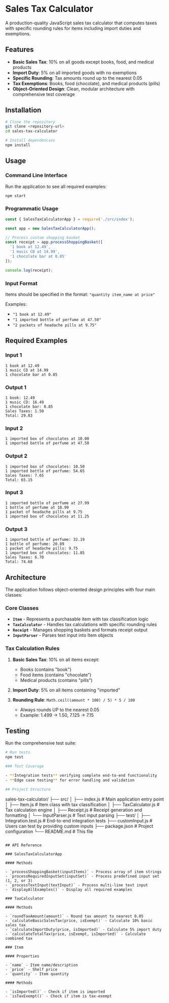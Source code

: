 # Sales Tax Calculator

A production-quality JavaScript sales tax calculator that computes taxes with specific rounding rules for items including import duties and exemptions.

## Features

- **Basic Sales Tax**: 10% on all goods except books, food, and medical products
- **Import Duty**: 5% on all imported goods with no exemptions  
- **Specific Rounding**: Tax amounts round up to the nearest 0.05
- **Tax Exemptions**: Books, food (chocolate), and medical products (pills)
- **Object-Oriented Design**: Clean, modular architecture with comprehensive test coverage

## Installation

```bash
# Clone the repository
git clone <repository-url>
cd sales-tax-calculator

# Install dependencies
npm install
```

## Usage

### Command Line Interface

Run the application to see all required examples:

```bash
npm start
```

### Programmatic Usage

```javascript
const { SalesTaxCalculatorApp } = require('./src/index');

const app = new SalesTaxCalculatorApp();

// Process custom shopping basket
const receipt = app.processShoppingBasket([
  '1 book at 12.49',
  '1 music CD at 14.99',
  '1 chocolate bar at 0.85'
]);

console.log(receipt);
```

### Input Format

Items should be specified in the format: `"quantity item_name at price"`

Examples:
- `"1 book at 12.49"`
- `"1 imported bottle of perfume at 47.50"`
- `"2 packets of headache pills at 9.75"`

## Required Examples

### Input 1
```
1 book at 12.49
1 music CD at 14.99
1 chocolate bar at 0.85
```

### Output 1
```
1 book: 12.49
1 music CD: 16.49
1 chocolate bar: 0.85
Sales Taxes: 1.50
Total: 29.83
```

### Input 2
```
1 imported box of chocolates at 10.00
1 imported bottle of perfume at 47.50
```

### Output 2
```
1 imported box of chocolates: 10.50
1 imported bottle of perfume: 54.65
Sales Taxes: 7.65
Total: 65.15
```

### Input 3
```
1 imported bottle of perfume at 27.99
1 bottle of perfume at 18.99
1 packet of headache pills at 9.75
1 imported box of chocolates at 11.25
```

### Output 3
```
1 imported bottle of perfume: 32.19
1 bottle of perfume: 20.89
1 packet of headache pills: 9.75
1 imported box of chocolates: 11.85
Sales Taxes: 6.70
Total: 74.68
```

## Architecture

The application follows object-oriented design principles with four main classes:

### Core Classes

- **`Item`** - Represents a purchasable item with tax classification logic
- **`TaxCalculator`** - Handles tax calculations with specific rounding rules
- **`Receipt`** - Manages shopping baskets and formats receipt output
- **`InputParser`** - Parses text input into Item objects

### Tax Calculation Rules

1. **Basic Sales Tax**: 10% on all items except:
   - Books (contains "book")
   - Food items (contains "chocolate") 
   - Medical products (contains "pills")

2. **Import Duty**: 5% on all items containing "imported" 

3. **Rounding Rule**: `Math.ceil((amount * 100) / 5) * 5 / 100`
   - Always rounds UP to the nearest 0.05
   - Example: 1.499 → 1.50, 7.125 → 7.15

## Testing

Run the comprehensive test suite:

```bash
# Run tests
npm test

### Test Coverage

- **Integration tests** verifying complete end-to-end functionality
- **Edge case testing** for error handling and validation

## Project Structure

```
sales-tax-calculator/
├── src/
│   ├── index.js          # Main application entry point
│   ├── Item.js           # Item class with tax classification
│   ├── TaxCalculator.js  # Tax calculation engine
│   ├── Receipt.js        # Receipt generation and formatting
│   └── InputParser.js    # Text input parsing
├── test/
│   ├── Integration.test.js # End-to-end integration tests
├── customInput.js        # Users can test by providing custom inputs
├── package.json          # Project configuration
└── README.md            # This file
```

## API Reference

### SalesTaxCalculatorApp

#### Methods

- `processShoppingBasket(inputItems)` - Process array of item strings
- `processRequiredInputSet(inputSet)` - Process predefined input set (1, 2, or 3)
- `processTextInput(textInput)` - Process multi-line text input
- `displayAllExamples()` - Display all required examples

### TaxCalculator  

#### Methods

- `roundTaxAmount(amount)` - Round tax amount to nearest 0.05
- `calculateBasicSalesTax(price, isExempt)` - Calculate 10% basic sales tax
- `calculateImportDuty(price, isImported)` - Calculate 5% import duty
- `calculateTotalTax(price, isExempt, isImported)` - Calculate combined tax

### Item

#### Properties

- `name` - Item name/description
- `price` - Shelf price
- `quantity` - Item quantity

#### Methods

- `isImported()` - Check if item is imported
- `isTaxExempt()` - Check if item is tax-exempt
